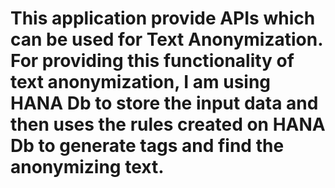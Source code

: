 # This application provide APIs which can be used for Text Anonymization. For providing this functionality of text anonymization, I am using HANA Db to store the input data and then uses the rules created on HANA Db to generate tags and find the anonymizing text. 
